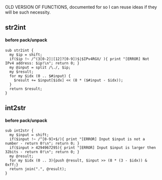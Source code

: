 OLD VERSION OF FUNCTIONS, documented for so I can reuse ideas if they will be such necessity.

## str2int 
#### before pack/unpack
```
sub str2int {
  my $ip = shift;
  if($ip !~ /^(3[0-2]|[12]?[0-9])$|$IPv4RGX/ ){ print "[ERROR] Not IPv4 address: $ip!\n"; return 0; }
  my @input = split /\./, $ip;
  my $result;
  for my $idx (0 .. $#input) {
    $result += $input[$idx] << (8 * ($#input - $idx));
  }
  return $result;
}
```

## int2str 
#### before pack/unpack
```
sub int2str {
  my $input = shift;
  if($input !~ /^[0-9]+$/){ print "[ERROR] Input $input is not a number - return 0!\n"; return 0; }
  if($input > 4294967295){ print "[ERROR] Input $input is larger then 32bits - return 0!\n"; return 0; }
  my @result;
  for my $idx (0 .. 3){push @result, $input >> (8 * (3 - $idx)) & 0xff;}
  return join(".", @result);
}
```
